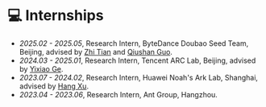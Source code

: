 # 💻 Internships
- *2025.02 - 2025.05*, Research Intern, ByteDance Doubao Seed Team, Beijing, advised by [Zhi Tian](https://zhitian.xyz/) and [Qiushan Guo](https://guoqiushan.github.io/).
- *2024.03 - 2025.01*, Research Intern, Tencent ARC Lab, Beijing, advised by [Yixiao Ge](https://geyixiao.com/).
- *2023.07 - 2024.02*, Research Intern, Huawei Noah's Ark Lab, Shanghai, advised by [Hang Xu](https://xuhangcn.github.io/).
- *2023.04 - 2023.06*, Research Intern, Ant Group, Hangzhou.